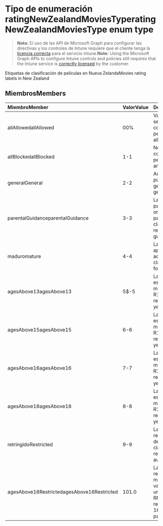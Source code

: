 # <a name="ratingnewzealandmoviestype-enum-type"></a><span data-ttu-id="80913-101">Tipo de enumeración ratingNewZealandMoviesType</span><span class="sxs-lookup"><span data-stu-id="80913-101">ratingNewZealandMoviesType enum type</span></span>

> <span data-ttu-id="80913-102">**Nota:** El uso de las API de Microsoft Graph para configurar las directivas y los controles de Intune requiere que el cliente tenga la [licencia correcta](https://go.microsoft.com/fwlink/?linkid=839381) para el servicio Intune.</span><span class="sxs-lookup"><span data-stu-id="80913-102">**Note:** Using the Microsoft Graph APIs to configure Intune controls and policies still requires that the Intune service is [correctly licensed](https://go.microsoft.com/fwlink/?linkid=839381) by the customer.</span></span>

<span data-ttu-id="80913-103">Etiquetas de clasificación de películas en Nueva Zelanda</span><span class="sxs-lookup"><span data-stu-id="80913-103">Movies rating labels in New Zealand</span></span>
## <a name="members"></a><span data-ttu-id="80913-104">Miembros</span><span class="sxs-lookup"><span data-stu-id="80913-104">Members</span></span>
|<span data-ttu-id="80913-105">Miembro</span><span class="sxs-lookup"><span data-stu-id="80913-105">Member</span></span>|<span data-ttu-id="80913-106">Valor</span><span class="sxs-lookup"><span data-stu-id="80913-106">Value</span></span>|<span data-ttu-id="80913-107">Descripción</span><span class="sxs-lookup"><span data-stu-id="80913-107">Description</span></span>|
|:---|:---|:---|
|<span data-ttu-id="80913-108">allAllowed</span><span class="sxs-lookup"><span data-stu-id="80913-108">allAllowed</span></span>|<span data-ttu-id="80913-109">0</span><span class="sxs-lookup"><span data-stu-id="80913-109">0%</span></span>|<span data-ttu-id="80913-110">Valor predeterminado, se permite todo el contenido de películas</span><span class="sxs-lookup"><span data-stu-id="80913-110">Default value, allow all movies content</span></span>|
|<span data-ttu-id="80913-111">allBlocked</span><span class="sxs-lookup"><span data-stu-id="80913-111">allBlocked</span></span>|<span data-ttu-id="80913-112">1</span><span class="sxs-lookup"><span data-stu-id="80913-112">-1</span></span>|<span data-ttu-id="80913-113">No se permite ningún contenido de películas</span><span class="sxs-lookup"><span data-stu-id="80913-113">Do not allow any movies content</span></span>|
|<span data-ttu-id="80913-114">general</span><span class="sxs-lookup"><span data-stu-id="80913-114">General</span></span>|<span data-ttu-id="80913-115">2</span><span class="sxs-lookup"><span data-stu-id="80913-115">-2</span></span>|<span data-ttu-id="80913-116">Adecuada para el público en general</span><span class="sxs-lookup"><span data-stu-id="80913-116">Suitable for general audience</span></span>|
|<span data-ttu-id="80913-117">parentalGuidance</span><span class="sxs-lookup"><span data-stu-id="80913-117">parentalGuidance</span></span>|<span data-ttu-id="80913-118">3</span><span class="sxs-lookup"><span data-stu-id="80913-118">-3</span></span>|<span data-ttu-id="80913-119">La clasificación de guía parental ofrece orientación a los padres</span><span class="sxs-lookup"><span data-stu-id="80913-119">The PG classification recommends parental guidance</span></span>|
|<span data-ttu-id="80913-120">maduro</span><span class="sxs-lookup"><span data-stu-id="80913-120">mature</span></span>|<span data-ttu-id="80913-121">4</span><span class="sxs-lookup"><span data-stu-id="80913-121">-4</span></span>|<span data-ttu-id="80913-122">La clasificación M es apta para un público adulto</span><span class="sxs-lookup"><span data-stu-id="80913-122">The M classification is suitable for mature audience</span></span>|
|<span data-ttu-id="80913-123">agesAbove13</span><span class="sxs-lookup"><span data-stu-id="80913-123">agesAbove13</span></span>|<span data-ttu-id="80913-124">5</span><span class="sxs-lookup"><span data-stu-id="80913-124">$-5</span></span>|<span data-ttu-id="80913-125">La clasificación R13 está restringida a mayores de 13 años</span><span class="sxs-lookup"><span data-stu-id="80913-125">The R13 classification is restricted to persons 13 years and over</span></span>|
|<span data-ttu-id="80913-126">agesAbove15</span><span class="sxs-lookup"><span data-stu-id="80913-126">agesAbove15</span></span>|<span data-ttu-id="80913-127">6</span><span class="sxs-lookup"><span data-stu-id="80913-127">-6</span></span>|<span data-ttu-id="80913-128">La clasificación R15 está restringida a mayores de 15 años</span><span class="sxs-lookup"><span data-stu-id="80913-128">The R15 classification is restricted to persons 15 years and over</span></span>|
|<span data-ttu-id="80913-129">agesAbove16</span><span class="sxs-lookup"><span data-stu-id="80913-129">agesAbove16</span></span>|<span data-ttu-id="80913-130">7</span><span class="sxs-lookup"><span data-stu-id="80913-130">-7</span></span>|<span data-ttu-id="80913-131">La clasificación R16 está restringida a mayores de 16 años</span><span class="sxs-lookup"><span data-stu-id="80913-131">The R16 classification is restricted to persons 16 years and over</span></span>|
|<span data-ttu-id="80913-132">agesAbove18</span><span class="sxs-lookup"><span data-stu-id="80913-132">agesAbove18</span></span>|<span data-ttu-id="80913-133">8</span><span class="sxs-lookup"><span data-stu-id="80913-133">-8</span></span>|<span data-ttu-id="80913-134">La clasificación R18 está restringida a mayores de 18 años</span><span class="sxs-lookup"><span data-stu-id="80913-134">The R18 classification is restricted to persons 18 years and over</span></span>|
|<span data-ttu-id="80913-135">retringido</span><span class="sxs-lookup"><span data-stu-id="80913-135">Restricted</span></span>|<span data-ttu-id="80913-136">9</span><span class="sxs-lookup"><span data-stu-id="80913-136">-9</span></span>|<span data-ttu-id="80913-137">La clasificación R está restringida a un público determinado</span><span class="sxs-lookup"><span data-stu-id="80913-137">The R classification is restricted to a certain audience</span></span>|
|<span data-ttu-id="80913-138">agesAbove16Restricted</span><span class="sxs-lookup"><span data-stu-id="80913-138">agesAbove16Restricted</span></span>|<span data-ttu-id="80913-139">10</span><span class="sxs-lookup"><span data-stu-id="80913-139">1.0</span></span>|<span data-ttu-id="80913-140">La clasificación RP16 requiere que los menores de 16 años vayan acompañados de un padre o un adulto</span><span class="sxs-lookup"><span data-stu-id="80913-140">The RP16 classification requires viewers under 16 accompanied by a parent or an adult</span></span>|








